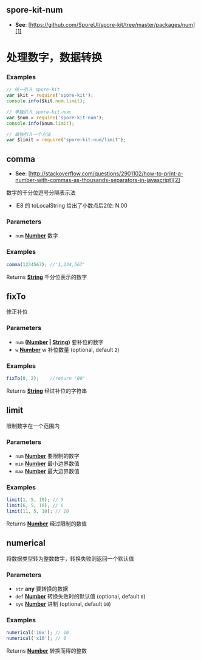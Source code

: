 <!-- Generated by documentation.js. Update this documentation by updating the source code. -->

## spore-kit-num

*   **See**: [https://github.com/SporeUI/spore-kit/tree/master/packages/num][1]

# 处理数字，数据转换

### Examples

```javascript
// 统一引入 spore-kit
var $kit = require('spore-kit');
console.info($kit.num.limit);

// 单独引入 spore-kit-num
var $num = require('spore-kit-num');
console.info($num.limit);

// 单独引入一个方法
var $limit = require('spore-kit-num/limit');
```

## comma

*   **See**: [http://stackoverflow.com/questions/2901102/how-to-print-a-number-with-commas-as-thousands-separators-in-javascript][2]

数字的千分位逗号分隔表示法

*   IE8 的 toLocalString 给出了小数点后2位: N.00

### Parameters

*   `num` **[Number][3]** 数字

### Examples

```javascript
comma(1234567); //'1,234,567'
```

Returns **[String][4]** 千分位表示的数字

## fixTo

修正补位

### Parameters

*   `num` **([Number][3] | [String][4])** 要补位的数字
*   `w` **[Number][3]** w 补位数量 (optional, default `2`)

### Examples

```javascript
fixTo(0, 2);	//return '00'
```

Returns **[String][4]** 经过补位的字符串

## limit

限制数字在一个范围内

### Parameters

*   `num` **[Number][3]** 要限制的数字
*   `min` **[Number][3]** 最小边界数值
*   `max` **[Number][3]** 最大边界数值

### Examples

```javascript
limit(1, 5, 10); // 5
limit(6, 5, 10); // 6
limit(11, 5, 10); // 10
```

Returns **[Number][3]** 经过限制的数值

## numerical

将数据类型转为整数数字，转换失败则返回一个默认值

### Parameters

*   `str` **any** 要转换的数据
*   `def` **[Number][3]** 转换失败时的默认值 (optional, default `0`)
*   `sys` **[Number][3]** 进制 (optional, default `10`)

### Examples

```javascript
numerical('10x'); // 10
numerical('x10'); // 0
```

Returns **[Number][3]** 转换而得的整数

[1]: https://github.com/SporeUI/spore-kit/tree/master/packages/num

[2]: http://stackoverflow.com/questions/2901102/how-to-print-a-number-with-commas-as-thousands-separators-in-javascript

[3]: https://developer.mozilla.org/docs/Web/JavaScript/Reference/Global_Objects/Number

[4]: https://developer.mozilla.org/docs/Web/JavaScript/Reference/Global_Objects/String
